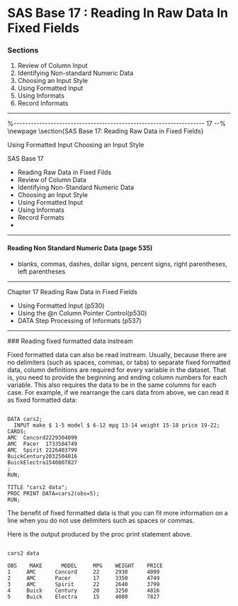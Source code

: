 SAS Base 17 : Reading In Raw Data In Fixed Fields
=================================================

### Sections
1. Review of Column Input
2. Identifying Non-standard Numeric Data
3. Choosing an Input Style
4. Using Formatted Input
5. Using Informats
6. Record Informats
<hr>
%------------------------------------------------------------------- 17 --%
\newpage
\section{SAS Base 17: Reading Raw Data in Fixed Fields}



Using Formatted Input
Choosing an Input Style

SAS Base 17
- Reading Raw Data in Fixed Filds
- Review of Column Data
- Identifying Non-Standard Numeric Data
- Choosing an Input Style
- Using Formatted Input
- Using Informats
- Record Formats
- 
<hr>

#### Reading Non Standard Numeric Data (page 535)

- blanks, commas, dashes, dollar signs, percent signs, right parentheses, left parentheses

 
<hr>

Chapter 17 Reading Raw Data in Fixed Fields
- Using Formatted Input (p530)
- Using the @n Column Pointer Control(p530)
- DATA Step Processing of Informats (p537)
<hr>
### Reading fixed formatted data instream

Fixed formatted data can also be read instream. Usually, because there are no delimiters (such as spaces, commas, or tabs) to separate fixed formatted data, column definitions are required for every variable in the dataset. That is, you need to provide the beginning and ending column numbers for each variable. This also requires the data to be in the same columns for each case. For example, if we rearrange the cars data from above, we can read it as fixed formatted data:
<pre><code>
DATA cars2;
  INPUT make $ 1-5 model $ 6-12 mpg 13-14 weight 15-18 price 19-22;
CARDS;
AMC  Concord2229304099
AMC  Pacer  1733504749
AMC  Spirit 2226403799
BuickCentury2032504816
BuickElectra1540807827
;
RUN;

TITLE "cars2 data";
PROC PRINT DATA=cars2(obs=5);
RUN; 
</code></pre>
The benefit of fixed formatted data is that you can fit more information on a line when you do not use delimiters such as spaces or commas. 

Here is the output produced by the proc print statement above.
<pre><code>
cars2 data            

OBS    MAKE      MODEL     MPG    WEIGHT    PRICE
1     AMC      Concord     22     2930      4099
2     AMC      Pacer       17     3350      4749
3     AMC      Spirit      22     2640      3799
4     Buick    Century     20     3250      4816
5     Buick    Electra     15     4080      7827
</code></pre>
